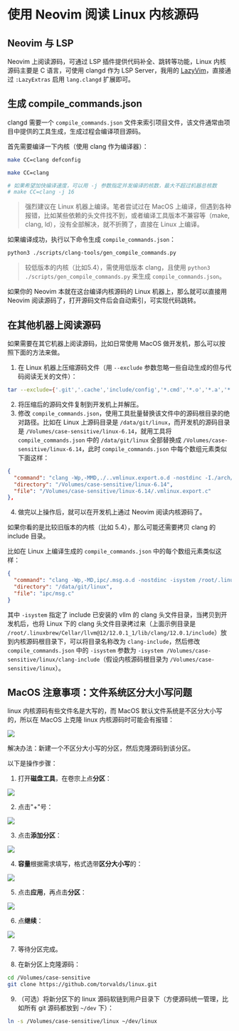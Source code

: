 # 使用 Neovim 阅读 Linux 内核源码

## Neovim 与 LSP

Neovim 上阅读源码，可通过 LSP 插件提供代码补全、跳转等功能，Linux 内核源码主要是 C 语言，可使用 clangd 作为 LSP Server，我用的 [LazyVim](https://www.lazyvim.org/)，直接通过 `:LazyExtras` 启用 `lang.clangd` 扩展即可。

## 生成 compile_commands.json

clangd 需要一个 `compile_commands.json` 文件来索引项目文件，该文件通常由项目中提供的工具生成，生成过程会编译项目源码。

首先需要编译一下内核（使用 clang 作为编译器）：

```bash
make CC=clang defconfig

make CC=clang

# 如果希望加快编译速度，可以用 -j 参数指定并发编译的核数，最大不超过机器总核数
# make CC=clang -j 16
```
> 强烈建议在 Linux 机器上编译。笔者尝试过在 MacOS 上编译，但遇到各种报错，比如某些依赖的头文件找不到，或者编译工具版本不兼容等（make, clang, ld），没有全部解决，就不折腾了，直接在 Linux 上编译。

如果编译成功，执行以下命令生成 `compile_commands.json`：

```bash
python3 ./scripts/clang-tools/gen_compile_commands.py
```

> 较低版本的内核（比如5.4），需使用低版本 clang，且使用 `python3 ./scripts/gen_compile_commands.py` 来生成 `compile_commands.json`。

如果你的 Neovim 本就在这台编译内核源码的 Linux 机器上，那么就可以直接用  Neovim 阅读源码了，打开源码文件后会自动索引，可实现代码跳转。

## 在其他机器上阅读源码

如果需要在其它机器上阅读源码，比如日常使用 MacOS 做开发机，那么可以按照下面的方法来做。

1. 在 Linux 机器上压缩源码文件（用 `--exclude` 参数忽略一些自动生成的但与代码阅读无关的文件）：
[](2025-04-10_.md)
```bash
tar --exclude={'.git','.cache','include/config','*.cmd','*.o','*.a','*.bin','*.gz','bzImage','.tmp*','vmlinux','vmlinux.unstripped'} -zcvf linux.tar.gz linux
```

2. 将压缩后的源码文件复制到开发机上并解压。
3. 修改 `compile_commands.json`，使用工具批量替换该文件中的源码根目录的绝对路径。比如在 Linux 上源码目录是 `/data/git/linux`，而开发机的源码目录是 `/Volumes/case-sensitive/linux-6.14`，就用工具将 `compile_commands.json` 中的 `/data/git/linux` 全部替换成 `/Volumes/case-sensitive/linux-6.14`，此时 `compile_commands.json` 中每个数组元素类似下面这样：
```json
{
  "command": "clang -Wp,-MMD,./..vmlinux.export.o.d -nostdinc -I./arch/x86/include -I./arch/x86/include/generated -I./include -I./include -I./arch/x86/include/uapi -I./arch/x86/include/generated/uapi -I./include/uapi -I./include/generated/uapi -include ./include/linux/compiler-version.h -include ./include/linux/kconfig.h -include ./include/linux/compiler_types.h -D__KERNEL__ --target=x86_64-linux-gnu -fintegrated-as -Werror=unknown-warning-option -Werror=ignored-optimization-argument -Werror=option-ignored -Werror=unused-command-line-argument -Werror -std=gnu11 -fshort-wchar -funsigned-char -fno-common -fno-PIE -fno-strict-aliasing -mno-sse -mno-mmx -mno-sse2 -mno-3dnow -mno-avx -fcf-protection=branch -fno-jump-tables -m64 -falign-loops=1 -mno-80387 -mno-fp-ret-in-387 -mstack-alignment=8 -mskip-rax-setup -march=x86-64 -mtune=generic -mno-red-zone -mcmodel=kernel -mstack-protector-guard-reg=gs -mstack-protector-guard-symbol=__ref_stack_chk_guard -Wno-sign-compare -fno-asynchronous-unwind-tables -mretpoline-external-thunk -mindirect-branch-cs-prefix -mfunction-return=thunk-extern -fpatchable-function-entry=16,16 -fno-delete-null-pointer-checks -O2 -fstack-protector-strong -fomit-frame-pointer -ftrivial-auto-var-init=zero -fno-stack-clash-protection -falign-functions=16 -fstrict-flex-arrays=3 -fno-strict-overflow -fno-stack-check -fno-builtin-wcslen -Wall -Wundef -Werror=implicit-function-declaration -Werror=implicit-int -Werror=return-type -Werror=strict-prototypes -Wno-format-security -Wno-trigraphs -Wno-frame-address -Wno-address-of-packed-member -Wmissing-declarations -Wmissing-prototypes -Wframe-larger-than=2048 -Wno-gnu -Wno-format-overflow-non-kprintf -Wno-format-truncation-non-kprintf -Wvla -Wno-pointer-sign -Wcast-function-type -Wimplicit-fallthrough -Werror=date-time -Werror=incompatible-pointer-types -Wenum-conversion -Wextra -Wunused -Wno-unused-but-set-variable -Wno-unused-const-variable -Wno-format-overflow -Wno-override-init -Wno-pointer-to-enum-cast -Wno-tautological-constant-out-of-range-compare -Wno-unaligned-access -Wno-enum-compare-conditional -Wno-missing-field-initializers -Wno-type-limits -Wno-shift-negative-value -Wno-enum-enum-conversion -Wno-sign-compare -Wno-unused-parameter    -DKBUILD_MODFILE='\"/.vmlinux.export\"' -DKBUILD_BASENAME='\".vmlinux.export\"' -DKBUILD_MODNAME='\".vmlinux.export\"' -D__KBUILD_MODNAME=kmod_.vmlinux.export -c -o .vmlinux.export.o .vmlinux.export.c",
  "directory": "/Volumes/case-sensitive/linux-6.14",
  "file": "/Volumes/case-sensitive/linux-6.14/.vmlinux.export.c"
},
```
4. 做完以上操作后，就可以在开发机上通过 Neovim 阅读内核源码了。

如果你看的是比较旧版本的内核（比如 5.4），那么可能还需要拷贝 clang 的 include 目录。

比如在 Linux 上编译生成的 `compile_commands.json` 中的每个数组元素类似这样：

```json
{
  "command": "clang -Wp,-MD,ipc/.msg.o.d -nostdinc -isystem /root/.linuxbrew/Cellar/llvm@12/12.0.1_1/lib/clang/12.0.1/include -I./arch/x86/include -I./arch/x86/include/generated  -I./include -I./arch/x86/include/uapi -I./arch/x86/include/generated/uapi -I./include/uapi -I./include/generated/uapi -include ./include/linux/kconfig.h -include ./include/linux/compiler_types.h -D__KERNEL__ -Qunused-arguments -Wall -Wundef -Werror=strict-prototypes -Wno-trigraphs -fno-strict-aliasing -fno-common -fshort-wchar -fno-PIE -Werror=implicit-function-declaration -Werror=implicit-int -Werror=return-type -Wno-format-security -std=gnu89 -no-integrated-as -Werror=unknown-warning-option -mno-sse -mno-mmx -mno-sse2 -mno-3dnow -mno-avx -fcf-protection=none -m64 -mno-80387 -mstack-alignment=8 -mtune=generic -mno-red-zone -mcmodel=kernel -DCONFIG_AS_CFI=1 -DCONFIG_AS_CFI_SIGNAL_FRAME=1 -DCONFIG_AS_CFI_SECTIONS=1 -DCONFIG_AS_SSSE3=1 -DCONFIG_AS_AVX=1 -DCONFIG_AS_AVX2=1 -DCONFIG_AS_AVX512=1 -DCONFIG_AS_SHA1_NI=1 -DCONFIG_AS_SHA256_NI=1 -Wno-sign-compare -fno-asynchronous-unwind-tables -mretpoline-external-thunk -fno-delete-null-pointer-checks -Wno-frame-address -Wno-address-of-packed-member -O2 -Wframe-larger-than=2048 -fstack-protector-strong -Wno-format-invalid-specifier -Wno-gnu -Wno-tautological-compare -mno-global-merge -Wno-unused-const-variable -fomit-frame-pointer -Wdeclaration-after-statement -Wvla -Wno-pointer-sign -Wno-array-bounds -fno-strict-overflow -fno-merge-all-constants -fno-stack-check -Wno-error=date-time -Werror=incompatible-pointer-types -fmacro-prefix-map=./= -Wno-initializer-overrides -Wno-format -Wno-sign-compare -Wno-format-zero-length -Wno-pointer-to-enum-cast    -DKBUILD_BASENAME='\"msg\"' -DKBUILD_MODNAME='\"msg\"' -c -o ipc/msg.o ipc/msg.c",
  "directory": "/data/git/linux",
  "file": "ipc/msg.c"
}
```

其中 `-isystem` 指定了 include 已安装的 vllm 的 clang 头文件目录，当拷贝到开发机后，也将 Linux 下的 clang 头文件目录拷过来（上面示例目录是 `/root/.linuxbrew/Cellar/llvm@12/12.0.1_1/lib/clang/12.0.1/include`）放到内核源码根目录下，可以将目录名称改为 `clang-include`，然后修改 `compile_commands.json` 中的 `-isystem` 参数为 `-isystem /Volumes/case-sensitive/linux/clang-include`（假设内核源码根目录为 `/Volumes/case-sensitive/linux`）。

## MacOS 注意事项：文件系统区分大小写问题

linux 内核源码有些文件名是大写的，而 MacOS 默认文件系统是不区分大小写的，所以在 MacOS 上克隆 linux 内核源码时可能会有报错：

![](https://image-host-1251893006.cos.ap-chengdu.myqcloud.com/2025%2F04%2F09%2F20250409132338.png)

解决办法：新建一个不区分大小写的分区，然后克隆源码到该分区。

以下是操作步骤：

1. 打开**磁盘工具**，在卷宗上点**分区**：

![](https://image-host-1251893006.cos.ap-chengdu.myqcloud.com/2025%2F04%2F09%2F20250409133114.png)

2. 点击"+"号：

![](https://image-host-1251893006.cos.ap-chengdu.myqcloud.com/2025%2F04%2F09%2F20250409133235.png)

3. 点击**添加分区**：

![](https://image-host-1251893006.cos.ap-chengdu.myqcloud.com/2025%2F04%2F09%2F20250409133429.png)

4. **容量**根据需求填写，格式选带**区分大小写**的：

![](https://image-host-1251893006.cos.ap-chengdu.myqcloud.com/2025%2F04%2F09%2F20250409133727.png)

5. 点击**应用**，再点击**分区**：

![](https://image-host-1251893006.cos.ap-chengdu.myqcloud.com/2025%2F04%2F09%2F20250409133853.png)

6. 点**继续**：

![](https://image-host-1251893006.cos.ap-chengdu.myqcloud.com/2025%2F04%2F09%2F20250409134031.png)

7. 等待分区完成。

8. 在新分区上克隆源码：

```bash
cd /Volumes/case-sensitive
git clone https://github.com/torvalds/linux.git
```

9. （可选）将新分区下的 linux 源码软链到用户目录下（方便源码统一管理，比如所有 git 源码都放到 `~/dev` 下）：

```bash
ln -s /Volumes/case-sensitive/linux ~/dev/linux
```

